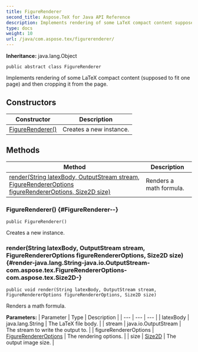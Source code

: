 ```yaml
---
title: FigureRenderer
second_title: Aspose.TeX for Java API Reference
description: Implements rendering of some LaTeX compact content supposed to fit one page and then cropping it from the page.
type: docs
weight: 10
url: /java/com.aspose.tex/figurerenderer/
---
```

**Inheritance:**
java.lang.Object
```
public abstract class FigureRenderer
```

Implements rendering of some LaTeX compact content (supposed to fit one page) and then cropping it from the page.
## Constructors

| Constructor | Description |
| --- | --- |
| [FigureRenderer()](#FigureRenderer--) | Creates a new instance. |
## Methods

| Method | Description |
| --- | --- |
| [render(String latexBody, OutputStream stream, FigureRendererOptions figureRendererOptions, Size2D size)](#render-java.lang.String-java.io.OutputStream-com.aspose.tex.FigureRendererOptions-com.aspose.tex.Size2D-) | Renders a math formula. |
### FigureRenderer() {#FigureRenderer--}
```
public FigureRenderer()
```


Creates a new instance.

### render(String latexBody, OutputStream stream, FigureRendererOptions figureRendererOptions, Size2D size) {#render-java.lang.String-java.io.OutputStream-com.aspose.tex.FigureRendererOptions-com.aspose.tex.Size2D-}
```
public void render(String latexBody, OutputStream stream, FigureRendererOptions figureRendererOptions, Size2D size)
```


Renders a math formula.

**Parameters:**
| Parameter | Type | Description |
| --- | --- | --- |
| latexBody | java.lang.String | The LaTeX file body. |
| stream | java.io.OutputStream | The stream to write the output to. |
| figureRendererOptions | [FigureRendererOptions](../../com.aspose.tex/figurerendereroptions) | The rendering options. |
| size | [Size2D](../../com.aspose.tex/size2d) | The output image size. |

